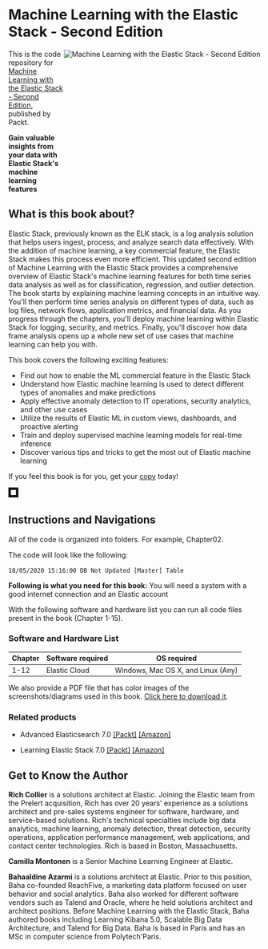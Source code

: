 # Machine Learning with the Elastic Stack - Second Edition

<a href="https://www.packtpub.com/product/machine-learning-with-the-elastic-stack-second-edition/9781801070034?utm_source=github&utm_medium=repository&utm_campaign=9781801070034"><img src="https://static.packt-cdn.com/products/9781801070034/cover/smaller" alt="Machine Learning with the Elastic Stack - Second Edition" height="256px" align="right"></a>

This is the code repository for [Machine Learning with the Elastic Stack - Second Edition](https://www.packtpub.com/product/machine-learning-with-the-elastic-stack-second-edition/9781801070034?utm_source=github&utm_medium=repository&utm_campaign=9781801070034), published by Packt.

**Gain valuable insights from your data with Elastic Stack's machine learning features**

## What is this book about?
Elastic Stack, previously known as the ELK stack, is a log analysis solution that helps users ingest, process, and analyze search data effectively. With the addition of machine learning, a key commercial feature, the Elastic Stack makes this process even more efficient. This updated second edition of Machine Learning with the Elastic Stack provides a comprehensive overview of Elastic Stack's machine learning features for both time series data analysis as well as for classification, regression, and outlier detection.
The book starts by explaining machine learning concepts in an intuitive way. You'll then perform time series analysis on different types of data, such as log files, network flows, application metrics, and financial data. As you progress through the chapters, you'll deploy machine learning within Elastic Stack for logging, security, and metrics. Finally, you'll discover how data frame analysis opens up a whole new set of use cases that machine learning can help you with.

This book covers the following exciting features: 
* Find out how to enable the ML commercial feature in the Elastic Stack
* Understand how Elastic machine learning is used to detect different types of anomalies and make predictions
* Apply effective anomaly detection to IT operations, security analytics, and other use cases
* Utilize the results of Elastic ML in custom views, dashboards, and proactive alerting
* Train and deploy supervised machine learning models for real-time inference
* Discover various tips and tricks to get the most out of Elastic machine learning

If you feel this book is for you, get your [copy](https://www.amazon.com/dp/1801070032) today!

<a href="https://www.packtpub.com/?utm_source=github&utm_medium=banner&utm_campaign=GitHubBanner"><img src="https://raw.githubusercontent.com/PacktPublishing/GitHub/master/GitHub.png" alt="https://www.packtpub.com/" border="5" /></a>

## Instructions and Navigations
All of the code is organized into folders. For example, Chapter02.

The code will look like the following:
```
18/05/2020 15:16:00 DB Not Updated [Master] Table
```

**Following is what you need for this book:**
You will need a system with a good internet connection and an Elastic account	

With the following software and hardware list you can run all code files present in the book (Chapter 1-15).

### Software and Hardware List


| Chapter  | Software required                   | OS required                        |
| -------- | ------------------------------------| -----------------------------------|
| 1-12	   | Elastic Cloud                       | Windows, Mac OS X, and Linux (Any) |


We also provide a PDF file that has color images of the screenshots/diagrams used in this book. [Click here to download it](https://static.packt-cdn.com/downloads/9781801070034_ColorImages.pdf).

### Related products <Other books you may enjoy>
* Advanced Elasticsearch 7.0 [[Packt]](https://www.packtpub.com/product/advanced-elasticsearch-7-0/9781789957754) [[Amazon]](https://www.amazon.com/dp/B07V5W9QGG)

* Learning Elastic Stack 7.0 [[Packt]](https://www.packtpub.com/product/learning-elastic-stack-7-0-second-edition/9781789954395) [[Amazon]](https://www.amazon.com/dp/1789954398)

## Get to Know the Author

**Rich Collier** 
is a solutions architect at Elastic. Joining the Elastic team from the Prelert acquisition, Rich has over 20 years' experience as a solutions architect and pre-sales systems engineer for software, hardware, and service-based solutions. Rich's technical specialties include big data analytics, machine learning, anomaly detection, threat detection, security operations, application performance management, web applications, and contact center technologies. 
Rich is based in Boston, Massachusetts.

**Camilla Montonen** 
is a Senior Machine Learning Engineer at Elastic.

**Bahaaldine Azarmi**
is a solutions architect at Elastic. Prior to this position, Baha co-founded ReachFive, a marketing data platform focused on user behavior and social analytics. 
Baha also worked for different software vendors such as Talend and Oracle, where he held solutions architect and architect positions. Before Machine Learning with the Elastic Stack, Baha authored books including Learning Kibana 5.0, Scalable Big Data Architecture, and Talend for Big Data. 
Baha is based in Paris and has an MSc in computer science from Polytech'Paris.



